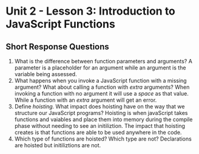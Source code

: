 # Unit 2 - Lesson 3: Introduction to JavaScript Functions
## Short Response Questions

1. What is the difference between function parameters and arguments?
    A parameter is a placeholder for an argument while an argument is the variable being assessed.
2. What happens when you invoke a JavaScript function with a missing argument? What about calling a function with _extra_ arguments? 
    When invoking a function with no argument it will use a _space_ as that value. While a function with an _extra_ argument will get an error. 
3. Define _hoisting_. What impact does hoisting have on the way that we structure our JavaScript programs?
    Hoisting is when javaScript takes functions and vaiables and place them into memory during the compile phase without needing to see an initiliztion. The impact that hoisting creates is that functions are able to be used anywhere in the code.
4. Which type of functions are hoisted? Which type are not?
    Declarations are hoisted but initiliztions are not.

